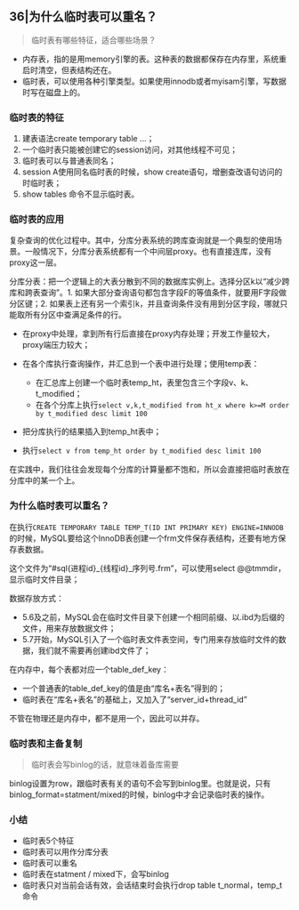 ## 36|为什么临时表可以重名？

> 临时表有哪些特征，适合哪些场景？

- 内存表，指的是用memory引擎的表。这种表的数据都保存在内存里，系统重启时清空，但表结构还在。
- 临时表，可以使用各种引擎类型。如果使用innodb或者myisam引擎，写数据时写在磁盘上的。



### 临时表的特征

1. 建表语法create temporary table ...；
2. 一个临时表只能被创建它的session访问，对其他线程不可见；
3. 临时表可以与普通表同名；
4. session A使用同名临时表的时候，show create语句，增删查改语句访问的时临时表；
5. show tables 命令不显示临时表。



### 临时表的应用

复杂查询的优化过程中。其中，分库分表系统的跨库查询就是一个典型的使用场景。一般情况下，分库分表系统都有一个中间层proxy。也有直接连库，没有proxy这一层。

分库分表：把一个逻辑上的大表分散到不同的数据库实例上。选择分区k以“减少跨库和跨表查询”。1. 如果大部分查询语句都包含字段F的等值条件，就要用F字段做分区键；2. 如果表上还有另一个索引k，并且查询条件没有用到分区字段，哪就只能取所有分区中查满足条件的行。

- 在proxy中处理，拿到所有行后直接在proxy内存处理；开发工作量较大，proxy端压力较大；

- 在各个库执行查询操作，并汇总到一个表中进行处理；使用temp表：

  - 在汇总库上创建一个临时表temp_ht，表里包含三个字段v、k、t_modified；
  - 在各个分库上执行`select v,k,t_modified from ht_x where k>=M order by t_modified desc limit 100`
  
- 把分库执行的结果插入到temp_ht表中；

- 执行`select v from temp_ht order by t_modified desc limit 100`

在实践中，我们往往会发现每个分库的计算量都不饱和，所以会直接把临时表放在分库中的某一个上。



### 为什么临时表可以重名？

在执行`CREATE TEMPORARY TABLE TEMP_T(ID INT PRIMARY KEY) ENGINE=INNODB`的时候，MySQL要给这个InnoDB表创建一个frm文件保存表结构，还要有地方保存表数据。

这个文件为“#sql{进程id}\_{线程id}\_序列号.frm”，可以使用select @@tmmdir，显示临时文件目录；

数据存放方式：

- 5.6及之前，MySQL会在临时文件目录下创建一个相同前缀、以.ibd为后缀的文件，用来存放数据文件；
- 5.7开始，MySQL引入了一个临时表文件表空间，专门用来存放临时文件的数据，我们就不需要再创建ibd文件了；

在内存中，每个表都对应一个table_def_key：

- 一个普通表的table_def_key的值是由“库名+表名”得到的；
- 临时表在“库名+表名”的基础上，又加入了“server_id+thread_id”

不管在物理还是内存中，都不是用一个，因此可以并存。



### 临时表和主备复制

> 临时表会写binlog的话，就意味着备库需要

binlog设置为row，跟临时表有关的语句不会写到binlog里。也就是说，只有binlog_format=statment/mixed的时候，binlog中才会记录临时表的操作。



### 小结

- 临时表5个特征
- 临时表可以用作分库分表
- 临时表可以重名
- 临时表在statment / mixed下，会写binlog
- 临时表只对当前会话有效，会话结束时会执行drop table t_normal，temp_t命令